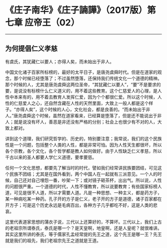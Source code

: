 # 《庄子南华》《庄子諵譁》（2017版）第七章 应帝王（02）

------

## 为何提倡仁义孝慈

有虞氏，其犹藏仁以要人；亦得人矣，而未始出于非人。

中国文化诸子百家所标榜的，最好的太平日子，是唐尧虞舜时代。但是在道家的观念，那个时候已经堕落了；不过虽然堕落，还保持我们传统文化一个道德的精神。那个时候的人，尤其是唐尧虞舜这两位圣帝，“其犹藏仁以要人”，“要”不是要求的要，是说没有标榜什么仁义道义的，用不着这些教育。这个仁慈爱人的心理，是人性中本来有的，用不着去教育人发挥仁爱，因为个个都很仁爱。所以这个时候，人性的仁慈爱人之心，还自然含藏在人性的天然里面，大致上一般人都是这个样子。“亦得人矣”，这个时候的人心，文化社会，都是良善的。“而未始出于非人。”唐尧虞舜这个时候，虽然在道家看来，已经算是堕落了，但是还不能说出于非人；就是说没有坏人，善恶是非还没有严格的分别；社会上也很少有不对的人，大致上都对。

讲到这个道理，我们研究哲学的、历史的，特别要注意；我常说，我们的这个民族性是一个问题，包括整个人类的人性，都是非常可怕。因为人性天生都很坏，所以各个宗教，各个文化，各个哲学都是教人如何做好。由于人性缺乏仁义孝慈，所以千古以来的圣人都要人学仁义道德，要孝要慈。

任何一个文化思想，都要先了解当时的时代，譬如我们经常讲民族要团结，可见这个民族不团结；尤其是在国外看到，两个中国人在一起就有三派意见。一个人的时候，自己还对自己埋怨一番，吵架一下；或对镜子砸茶杯，出出气。所以说，人性的问题很严重。一个道德的时代，人性不懂教育，所以说要教育；有些国家标榜人道，可见是很不人道，所以才需要人道。凡是一种思想、一种主义，都是药方子，某一种病吃某一种药。孔子开的方子是仁义，老子开的方子是道德，诸子百家都在开方子；可是这个历史永远是毛病百出，各种方子几乎都吃不好，这是人类的悲哀。

这里代表道家思想的蒲衣子说，三代以上还算好的，不算坏。三代以上，我们上古的老祖宗所谓泰氏，泰氏是哪一个？是天皇啊，地皇啊，还是人皇呢？就很难讲。其实这里所讲的泰氏，等于儒家孔孟经常提的先王之道，这个先王是哪一王？先王就是我们的祖先，我们老祖宗先王之道就是王道。